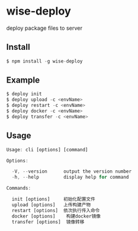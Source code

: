 # wise-deploy
  deploy package files to server
## Install

```javascript
$ npm install -g wise-deploy
```

## Example

```javascript
$ deploy init
$ deploy upload -c <envName>
$ deploy restart -c <envName>
$ deploy docker -c <envName>
$ deploy transfer -c <envName>
```

## Usage

```javascript
Usage: cli [options] [command]

Options:

  -V, --version      output the version number
  -h, --help         display help for command

Commands:

  init [options]     初始化配置文件
  upload [options]   上传构建产物
  restart [options]  依次执行传入命令
  docker [options]    构建docker镜像
  transfer [options]  镜像转移
```



